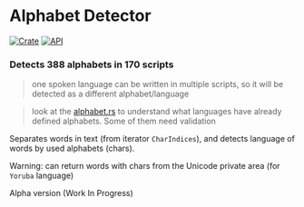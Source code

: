 # Alphabet Detector

[![Crate](https://img.shields.io/crates/v/alphabet_detector.svg)](https://crates.io/crates/alphabet_detector)
[![API](https://docs.rs/alphabet_detector/badge.svg)](https://docs.rs/alphabet_detector)

### Detects 388 alphabets in 170 scripts
> one spoken language can be written in multiple scripts, so it will be detected as a different alphabet/language

> look at the [alphabet.rs](https://github.com/RoDmitry/alphabet_detector/blob/main/src/lang/alphabet.rs#L323) to understand what languages have already defined alphabets. Some of them need validation

Separates words in text (from iterator `CharIndices`), and detects language of words by used alphabets (chars).

Warning: can return words with chars from the Unicode private area (for `Yoruba` language)

Alpha version (Work In Progress)
